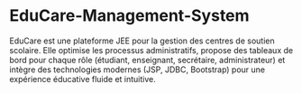 # EduCare-Management-System
EduCare est une plateforme JEE pour la gestion des centres de soutien scolaire. Elle optimise les processus administratifs, propose des tableaux de bord pour chaque rôle (étudiant, enseignant, secrétaire, administrateur) et intègre des technologies modernes (JSP, JDBC, Bootstrap) pour une expérience éducative fluide et intuitive.
